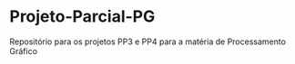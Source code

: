 # Projeto-Parcial-PG
Repositório para os projetos PP3 e PP4 para a matéria de Processamento Gráfico
